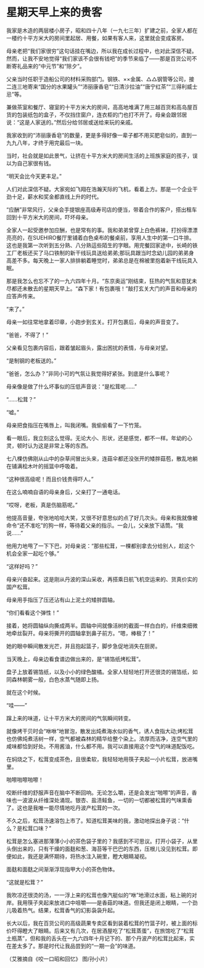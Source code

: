 # 星期天早上来的贵客

我家是木造的两层楼小房子，昭和四十八年（一九七三年）扩建之前，全家人都在一楼约十平方米大的房间里起居、用餐，如果有客人来，这里就会变成客房。 

母亲老把“我们家很穷”这句话挂在嘴边，所以我在成长过程中，也对此深信不疑。然而，让我不安地觉得“我们家该不会很有钱吧”的季节来临了——那是百货公司不断寄礼品来的“中元节”和“除夕”。 

父亲当时任职于造船公司的材料采购部门。钢铁、××金属、△△钢管等公司，接二连三地寄来“国分的水果罐头”“沛丽康香皂”“日清沙拉油”“唐宁红茶”“三得利威士忌”等。 

兼做茶室和餐厅、寝室的十平方米大的房间，高高地堆满了用三越百货和高岛屋百货的包装纸包的盒子，不仅挡住窗户，连衣柜的门也打不开了。母亲会跟邻居说：“这是人家送的。”然后分给邻居或送给来玩的亲戚。 

我家收到的“沛丽康香皂”的数量，更是多得好像一辈子都不用买肥皂似的，直到一九九八年，才终于用完最后一块。 

当时，社会就是如此景气，让挤在十平方米大的房间生活的上班族家庭的孩子，误以为自己家很有钱。 

“明天会比今天更丰足。” 

人们对此深信不疑。大家宛如飞翔在浩瀚天际的飞机，看着上方。那是一个企业干劲十足，薪水和奖金都直线上升的时代。 

“应酬”非常风行，父亲会手提银座高级寿司店的便当，带着合作的客户，搭出租车回到十平方米大的房间，吓坏母亲。 

全家人一起受邀参加应酬，也是常有的事。我和弟弟曾穿上白色裤袜，打扮得漂漂亮亮的，在SUEHIRO餐厅里铺着白色桌布的餐桌前，享用人生中的第一口牛排。这也是我第一次听到五分熟、八分熟這些陌生的字眼。用完餐回家途中，长崎的铁工厂老板还买了马口铁制的新干线玩具送给弟弟;那玩具跟当时念幼儿园的弟弟身高差不多。每天晚上一家人排排躺着睡觉时，弟弟总是在棉被里抱着新干线玩具入眠。 

那是我怎么也忘不了的一九六四年十月。“东京奥运”刚结束，狂热的气氛和意犹未尽都还未散去的星期天早上。“森下家！有包裹哦！”敲打玄关大门的声音和母亲的应答声传来。 

“来了。” 

母亲一如往常地拿着印章，小跑步到玄关。打开包裹后，母亲的声音变了。 

“爸爸，不得了！” 

父亲看见包裹内容后，跟着皱起眉头，露出困扰的表情，与母亲对望。 

“是制钢的老板送的。” 

“爸爸，怎么办？”非同小可的气氛让我觉得好紧张。到底是什么事呢？ 

母亲像是做了什么坏事似的压低声音说：“是松茸呢……” 

“……松茸？” 

“嘘。” 

母亲把食指压在嘴唇上，叫我闭嘴。我偷偷看了一下竹笼。 

看一眼后，我立刻这么觉得。无论大小、形状，还是感觉，都不一样。年幼的心灵，顿时认为这是非常上等的东西。 

七八棵仿佛刚从山中的杂草间冒出头来，连菇伞都还没张开的矮胖菇苞，散乱地躺在铺满桧木叶的摇篮中呼吸着。 

“这种很高级呢！而且价钱贵得吓人。” 

在这么喃喃自语的母亲身后，父亲打了一通电话。 

“哎呀，老板，真是伤脑筋呢。” 

他提高音量，夸张地哈哈大笑，又很不好意思似的点了好几次头。母亲和我就像被命令“还不准吃”的狗一样，等待着父亲的指示。一会儿，父亲放下话筒。“我说……” 

他用力地甩了一下下巴，对母亲说：“那些松茸，一棵都别拿去分给别人，趁这个机会全家一起吃个够。” 

“这样好吗？” 

母亲兴奋起来。这是刚从丹波的深山采收，再搭乘日航飞机空运来的、货真价实的国产松茸。 

母亲用手指压了压还沾有山上泥土的矮胖圆轴。 

“你们看看这个弹性！” 

接着，她将圆轴纵向撕成两半。圆轴中间就像活树的截面一样白白的，纤维束细微地牵丝裂开。母亲将撕开的圆轴拿到鼻子前方。“嗯，棒极了！” 

她的眼中瞬间散发光芒，并且抱起篮子，脚步急促地消失在厨房。 

当天晚上，母亲边看食谱边做出来的，是“锡箔纸烤松茸”。 

盘子上放着锡箔纸，以及小小的绿色酸橘。全家人轻轻地打开还很烫的锡箔纸，如同森林朝雾一般，白色水蒸气随即上扬。 

就在这个时候。 

“哇——” 

蹿上来的味道，让十平方米大的房间的气氛瞬间转变。 

就像烤干贝时会“咻咻”地冒泡，散发出炖煮海水似的香气，诱人食指大动;烤松茸也仿佛炖煮活树一样，空气都被森林的精华给整个染上。浓厚而洁净，连空气里的咸味都恰到好处。不用酱油，什么都不用。我可以直接用这个空气的味道配饭吃。 

在焖烧之下，松茸变成茶色，且很柔软，我轻轻地用筷子夹起一小片松茸，放进嘴里。 

啪嚓啪嚓啪嚓！ 

咬断纤维的舒服声音在脑中不断回响。无论怎么嚼，还是会发出“啪嚓”的声音，香味也一波波从纤维深处涌现。银杏、盐渍鲑鱼，一切的一切都被松茸的气味熏香了。这也是我唯一能尽情地吃丹波产松茸的一次。 

不久之后，松茸汤速溶包上市了。知道松茸美味的我，激动地探出身子说：“什么？是松茸口味？” 

松茸是怎么塞进那薄薄小小的茶色袋子里的？我感到不可思议。打开小袋子，从里头倒出来的，只有干燥的面麸和葱、海苔等干巴巴的东西，压根儿没见到松茸。即便如此，我还是满怀期待，将热水注入碗里，瞪大眼睛凝视。 

面麸和面麸之间渐渐浮现指甲大小的茶色物体。 

“这就是松茸？” 

我吹凉还很烫的汤，一一浮上来的松茸也像汽艇似的“咻”地滑过水面，粘上碗的对岸。我用筷子夹起来放进口中咀嚼——是香菇的味道。但我还是闭上眼睛，一个劲儿吸着热气。结果，松茸香气的幻影袅袅升起。 

长大以后，我在百货公司的高级蔬果专卖区看到装着松茸的竹篮子时，被上面的标价吓得瞪大了眼睛。后来又有几次，在居酒屋吃了“松茸蒸蛋”，在旅馆吃了“松茸土瓶蒸”，但和我的舌头在一九六四年十月记下的、那个丹波产的松茸比起来，实在差太多了。那是时代让我品尝到的“一期一会”的味道。 

（艾雅摘自《咬一口昭和回忆》 图/孙小片）